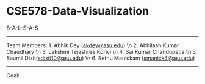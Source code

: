 # CSE578-Data-Visualization

S-A-L-S-A-S

-------------------------------------------------------

Team Members:   1. Abhik Dey (akdey@asu.edu) \n
                2. Abhilash Kumar Chaudhary \n
                3. Lakshmi Tejashree Korivi \n
                4. Sai Kumar Chandupatla \n
                5. Saumil Dixit(sdixit10@asu.edu) \n
                6. Sethu Manickam (smanick4@asu.edu)


-------------------------------------------------------

Goal: 
